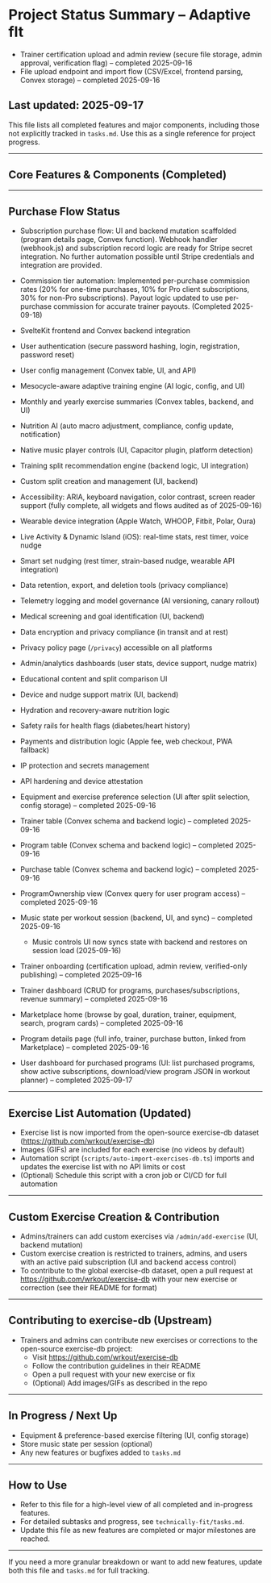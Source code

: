 # Project Status Summary – Adaptive fIt

- Trainer certification upload and admin review (secure file storage, admin approval, verification flag) – completed 2025-09-16
- File upload endpoint and import flow (CSV/Excel, frontend parsing, Convex storage) – completed 2025-09-16

## Last updated: 2025-09-17

This file lists all completed features and major components, including those not explicitly tracked in `tasks.md`. Use this as a single reference for project progress.

---

## Core Features & Components (Completed)

---

## Purchase Flow Status

- Subscription purchase flow: UI and backend mutation scaffolded (program details page, Convex function). Webhook handler (webhook.js) and subscription record logic are ready for Stripe secret integration. No further automation possible until Stripe credentials and integration are provided.

- Commission tier automation: Implemented per-purchase commission rates (20% for one-time purchases, 10% for Pro client subscriptions, 30% for non-Pro subscriptions). Payout logic updated to use per-purchase commission for accurate trainer payouts. (Completed 2025-09-18)

- SvelteKit frontend and Convex backend integration
- User authentication (secure password hashing, login, registration, password reset)
- User config management (Convex table, UI, and API)
- Mesocycle-aware adaptive training engine (AI logic, config, and UI)
- Monthly and yearly exercise summaries (Convex tables, backend, and UI)
- Nutrition AI (auto macro adjustment, compliance, config update, notification)
- Native music player controls (UI, Capacitor plugin, platform detection)
- Training split recommendation engine (backend logic, UI integration)
- Custom split creation and management (UI, backend)
- Accessibility: ARIA, keyboard navigation, color contrast, screen reader support (fully complete, all widgets and flows audited as of 2025-09-16)
- Wearable device integration (Apple Watch, WHOOP, Fitbit, Polar, Oura)
- Live Activity & Dynamic Island (iOS): real-time stats, rest timer, voice nudge
- Smart set nudging (rest timer, strain-based nudge, wearable API integration)
- Data retention, export, and deletion tools (privacy compliance)
- Telemetry logging and model governance (AI versioning, canary rollout)
- Medical screening and goal identification (UI, backend)
- Data encryption and privacy compliance (in transit and at rest)
- Privacy policy page (`/privacy`) accessible on all platforms
- Admin/analytics dashboards (user stats, device support, nudge matrix)
- Educational content and split comparison UI
- Device and nudge support matrix (UI, backend)
- Hydration and recovery-aware nutrition logic
- Safety rails for health flags (diabetes/heart history)
- Payments and distribution logic (Apple fee, web checkout, PWA fallback)
- IP protection and secrets management
- API hardening and device attestation
- Equipment and exercise preference selection (UI after split selection, config storage) – completed 2025-09-16
- Trainer table (Convex schema and backend logic) – completed 2025-09-16
- Program table (Convex schema and backend logic) – completed 2025-09-16
- Purchase table (Convex schema and backend logic) – completed 2025-09-16
- ProgramOwnership view (Convex query for user program access) – completed 2025-09-16
- Music state per workout session (backend, UI, and sync) – completed 2025-09-16
  - Music controls UI now syncs state with backend and restores on session load (2025-09-16)
- Trainer onboarding (certification upload, admin review, verified-only publishing) – completed 2025-09-16
- Trainer dashboard (CRUD for programs, purchases/subscriptions, revenue summary) – completed 2025-09-16
- Marketplace home (browse by goal, duration, trainer, equipment, search, program cards) – completed 2025-09-16
- Program details page (full info, trainer, purchase button, linked from Marketplace) – completed 2025-09-16
- User dashboard for purchased programs (UI: list purchased programs, show active subscriptions, download/view program JSON in workout planner) – completed 2025-09-17

---

## Exercise List Automation (Updated)

- Exercise list is now imported from the open-source exercise-db dataset (<https://github.com/wrkout/exercise-db>)
- Images (GIFs) are included for each exercise (no videos by default)
- Automation script (`scripts/auto-import-exercises-db.ts`) imports and updates the exercise list with no API limits or cost
- (Optional) Schedule this script with a cron job or CI/CD for full automation

---

## Custom Exercise Creation & Contribution

- Admins/trainers can add custom exercises via `/admin/add-exercise` (UI, backend mutation)
- Custom exercise creation is restricted to trainers, admins, and users with an active paid subscription (UI and backend access control)
- To contribute to the global exercise-db dataset, open a pull request at <https://github.com/wrkout/exercise-db> with your new exercise or correction (see their README for format)

---

## Contributing to exercise-db (Upstream)

- Trainers and admins can contribute new exercises or corrections to the open-source exercise-db project:
  - Visit <https://github.com/wrkout/exercise-db>
  - Follow the contribution guidelines in their README
  - Open a pull request with your new exercise or fix
  - (Optional) Add images/GIFs as described in the repo

---

## In Progress / Next Up

- Equipment & preference-based exercise filtering (UI, config storage)
- Store music state per session (optional)
- Any new features or bugfixes added to `tasks.md`

---

## How to Use

- Refer to this file for a high-level view of all completed and in-progress features.
- For detailed subtasks and progress, see `technically-fit/tasks.md`.
- Update this file as new features are completed or major milestones are reached.

---

If you need a more granular breakdown or want to add new features, update both this file and `tasks.md` for full tracking.
